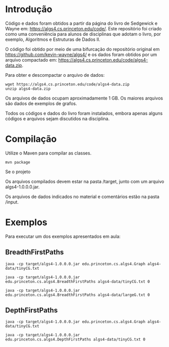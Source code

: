 
# Introdução

Código e dados foram obtidos a partir da página do livro de Sedgewick e Wayne em: https://algs4.cs.princeton.edu/code/.
Este repositório foi criado como uma conveniência para alunos de disciplinas que adotam o livro, por exemplo, Algoritmos e Estruturas de Dados II.

O código foi obtido por meio de uma bifurcação do repositório original em https://github.com/kevin-wayne/algs4/ e os dados foram obtidos por um arquivo compactado em: https://algs4.cs.princeton.edu/code/algs4-data.zip. 

Para obter e descompactar o arquivo de dados:

```
wget https://algs4.cs.princeton.edu/code/algs4-data.zip
unzip algs4-data.zip
```

Os arquivos de dados ocupam aproximadamente 1 GB. Os maiores arquivos são dados de exemplos de grafos.

Todos os códigos e dados do livro foram instalados, embora apenas alguns códigos e arquivos sejam discutidos na disciplina.

# Compilação

Utilize o Maven para compilar as classes. 

```
mvn package
```

Se o projeto

Os arquivos compilados devem estar na pasta /target, junto com um arquivo algs4-1.0.0.0.jar.

Os arquivos de dados indicados no material e comentários estão na pasta /input.

# Exemplos

Para executar um dos exemplos apresentados em aula:


## BreadthFirstPaths

```
java -cp target/algs4-1.0.0.0.jar edu.princeton.cs.algs4.Graph algs4-data/tinyCG.txt

java -cp target/algs4-1.0.0.0.jar edu.princeton.cs.algs4.BreadthFirstPaths algs4-data/tinyCG.txt 0

java -cp target/algs4-1.0.0.0.jar edu.princeton.cs.algs4.BreadthFirstPaths algs4-data/largeG.txt 0
```

## DepthFirstPaths

```
java -cp target/algs4-1.0.0.0.jar edu.princeton.cs.algs4.Graph algs4-data/tinyCG.txt

java -cp target/algs4-1.0.0.0.jar edu.princeton.cs.algs4.DepthFirstPaths algs4-data/tinyCG.txt 0
```

